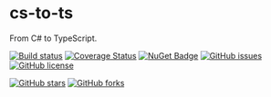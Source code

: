 # cs-to-ts

From C# to TypeScript.

[![Build status](https://ci.appveyor.com/api/projects/status/m6gh59s077a52xen?svg=true)](https://ci.appveyor.com/project/DogusTeknoloji/CsToTs)
[![Coverage Status](https://coveralls.io/repos/github/DogusTeknoloji/cs-to-ts/badge.svg?branch=master)](https://coveralls.io/github/DogusTeknoloji/cs-to-ts?branch=master)
[![NuGet Badge](https://buildstats.info/nuget/CsToTs)](https://www.nuget.org/packages/CsToTs/)
[![GitHub issues](https://img.shields.io/github/issues/DogusTeknoloji/CsToTs.svg)](https://github.com/DogusTeknoloji/CsToTs/issues)
[![GitHub license](https://img.shields.io/badge/license-MIT-blue.svg)](https://raw.githubusercontent.com/DogusTeknoloji/CsToTs/master/LICENSE)

[![GitHub stars](https://img.shields.io/github/stars/DogusTeknoloji/CsToTs.svg?style=social&label=Star)](https://github.com/DogusTeknoloji/CsToTs)
[![GitHub forks](https://img.shields.io/github/forks/DogusTeknoloji/CsToTs.svg?style=social&label=Fork)](https://github.com/DogusTeknoloji/CsToTs)

